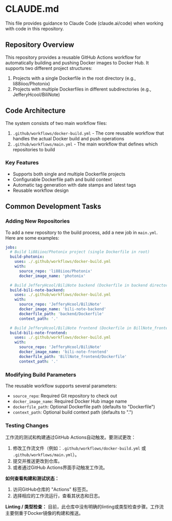 # CLAUDE.md

This file provides guidance to Claude Code (claude.ai/code) when working with code in this repository.

## Repository Overview

This repository provides a reusable GitHub Actions workflow for automatically building and pushing Docker images to Docker Hub. It supports two different project structures:

1. Projects with a single Dockerfile in the root directory (e.g., li88iioo/Photonix)
2. Projects with multiple Dockerfiles in different subdirectories (e.g., JefferyHcool/BiliNote)

## Code Architecture

The system consists of two main workflow files:

1. `.github/workflows/docker-build.yml` - The core reusable workflow that handles the actual Docker build and push operations
2. `.github/workflows/main.yml` - The main workflow that defines which repositories to build

### Key Features

- Supports both single and multiple Dockerfile projects
- Configurable Dockerfile path and build context
- Automatic tag generation with date stamps and latest tags
- Reusable workflow design

## Common Development Tasks

### Adding New Repositories

To add a new repository to the build process, add a new job in `main.yml`. Here are some examples:

```yaml
jobs:
  # Build li88iioo/Photonix project (single Dockerfile in root)
  build-photonix:
    uses: ./.github/workflows/docker-build.yml
    with:
      source_repo: 'li88iioo/Photonix'
      docker_image_name: 'photonix'

  # Build JefferyHcool/BiliNote backend (Dockerfile in backend directory)
  build-bili-note-backend:
    uses: ./.github/workflows/docker-build.yml
    with:
      source_repo: 'JefferyHcool/BiliNote'
      docker_image_name: 'bili-note-backend'
      dockerfile_path: 'backend/Dockerfile'
      context_path: '.'

  # Build JefferyHcool/BiliNote frontend (Dockerfile in BillNote_frontend directory)
  build-bili-note-frontend:
    uses: ./.github/workflows/docker-build.yml
    with:
      source_repo: 'JefferyHcool/BiliNote'
      docker_image_name: 'bili-note-frontend'
      dockerfile_path: 'BillNote_frontend/Dockerfile'
      context_path: '.'
```

### Modifying Build Parameters

The reusable workflow supports several parameters:
- `source_repo`: Required Git repository to check out
- `docker_image_name`: Required Docker Hub image name
- `dockerfile_path`: Optional Dockerfile path (defaults to "Dockerfile")
- `context_path`: Optional build context path (defaults to ".")

### Testing Changes

工作流的测试和构建通过GitHub Actions自动触发。要测试更改：
1. 修改工作流文件（例如：`.github/workflows/docker-build.yml` 或 `.github/workflows/main.yml`）。
2. 提交并推送更改到仓库。
3. 或者通过GitHub Actions界面手动触发工作流。

**如何查看构建和测试状态：**
1. 访问GitHub仓库的 "Actions" 标签页。
2. 选择相应的工作流运行，查看其状态和日志。

**Linting / 类型检查：**
目前，此仓库中没有明确的linting或类型检查步骤。工作流主要侧重于Docker镜像的构建和推送。